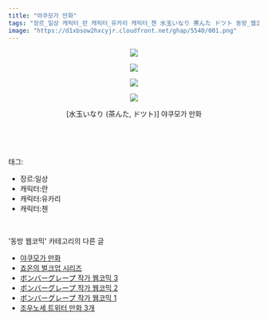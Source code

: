 ```yaml
---
title: "야쿠모가 만화"
tags: "장르_일상 캐릭터_란 캐릭터_유카리 캐릭터_첸 水玉いなり 茶んた ドツト 동방_웹코믹"
image: "https://d1xbsow2hxcyjr.cloudfront.net/ghap/5540/001.png"
---
```

<div class="article">
<p style="text-align: center; clear: none; float: none;"><img src="{{ site.imgserver10 }}/ghap/5540/001.png"/></p>
<p style="text-align: center; clear: none; float: none;"><img src="{{ site.imgserver10 }}/ghap/5540/002.png"/></p>
<p style="text-align: center; clear: none; float: none;"><img src="{{ site.imgserver10 }}/ghap/5540/003.png"/></p>
<p style="text-align: center; clear: none; float: none;"><img src="{{ site.imgserver10 }}/ghap/5540/004.png"/></p>
<p style="text-align: center; clear: none; float: none;">[水玉いなり (茶んた, ドツト)] 야쿠모가 만화</p>
<p><br/></p>
</div><br/>
<div class="tagTrail">
<p>태그: </p>
<ul>
<li>장르:일상</li>
<li>캐릭터:란</li>
<li>캐릭터:유카리</li>
<li>캐릭터:첸</li>
</ul>
</div><br/>
<div class="another">
<p>'동방 웹코믹' 카테고리의 다른 글</p>
<ul>
<li><a href="/ghap_5540">야쿠모가 만화</a></li>
<li><a href="/ghap_5539">죠온의 벌크업 시리즈</a></li>
<li><a href="/ghap_5538">ボンバーグレープ 작가 웹코믹 3</a></li>
<li><a href="/ghap_5537">ボンバーグレープ 작가 웹코믹 2</a></li>
<li><a href="/ghap_5536">ボンバーグレープ 작가 웹코믹 1</a></li>
<li><a href="/ghap_5460">조우노세 트위터 만화 3개</a></li>
</ul>
</div><br/>
